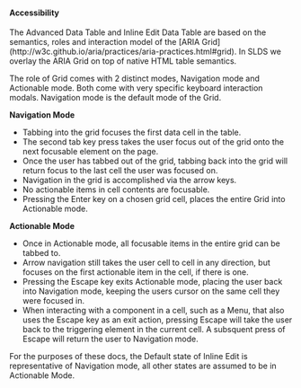 <h4 class="site-text-heading--label">Accessibility</h4>
The Advanced Data Table and Inline Edit Data Table are based on the semantics, roles and interaction model of the [ARIA Grid](http://w3c.github.io/aria/practices/aria-practices.html#grid). In SLDS we overlay the ARIA Grid on top of native HTML table semantics.

The role of Grid comes with 2 distinct modes, Navigation mode and Actionable mode. Both come with very specific keyboard interaction modals. Navigation mode is the default mode of the Grid.

**Navigation Mode**
- Tabbing into the grid focuses the first data cell in the table.
- The second tab key press takes the user focus out of the grid onto the next focusable element on the page.
- Once the user has tabbed out of the grid, tabbing back into the grid will return focus to the last cell the user was focused on.
- Navigation in the grid is accomplished via the arrow keys.
- No actionable items in cell contents are focusable.
- Pressing the Enter key on a chosen grid cell, places the entire Grid into Actionable mode.

**Actionable Mode**
- Once in Actionable mode, all focusable items in the entire grid can be tabbed to.
- Arrow navigation still takes the user cell to cell in any direction, but focuses on the first actionable item in the cell, if there is one.
- Pressing the Escape key exits Actionable mode, placing the user back into Navigation mode, keeping the users cursor on the same cell they were focused in.
- When interacting with a component in a cell, such as a Menu, that also uses the Escape key as an exit action, pressing Escape will take the user back to the triggering element in the current cell. A subsquent press of Escape will return the user to Navigation mode.

For the purposes of these docs, the Default state of Inline Edit is representative of Navigation mode, all other states are assumed to be in Actionable Mode.
